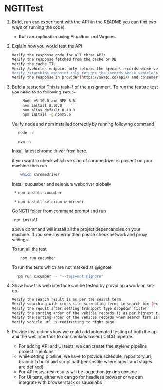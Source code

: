 # NGTITest
1. Build, run and experiment with the API (in the README you can find two ways of running the code)
    - Built an application using Vitualbox and Vagrant.

2. Explain how you would test the API
    ```bash
    Verify the response code for all three APIs
    Verify the response fetched from the cache or DB
    Verify the cache TTL
    Verify /vehicles endpoint only returns the species records whose vehicle's class is vehicles
    Verify /starships endpoint only returns the records whose vehicle's class is starships
    Verify the response in provider(https://swapi.co/api/) and consumer (http://localhost:3080) response payload
    ```
3. Build a testscript
    This is task-3 of the assignment. To run the feature test you need to do following setup-
    ```bash
         Node v8.10.0 and NPM 5.6.
         nvm install 8.10.0
         nvm alias default 8.10.0
         npm install -g npm@5.6
    ```
    Verify node and npm installed correctly by running following command
     ```bash       
        node -v
        
        nvm -v
     ```
    Install latest chrome driver from [here](https://chromedriver.storage.googleapis.com/index.html).

    
    if you want to check which version of chromedriver is present on your machine then run 
    ```bash
        which chromedriver
    ```    
    Install cucumber and selenium webdriver globally
    ```bash
     * npm install cucumber

     * npm install selenium-webdriver
    ```
    Go NGTI folder from command prompt and run
    ```bash
     npm install
    ```
    above command will install all the project dependancies on your machine. If you see any error then please check network and proxy           settings.

    To run all the test
    ```bash
        npm run cucumber
     ```
    To run the tests which are not marked as @ignore
      ```bash   
        npm run cucumber -- "--tags=not @ignore"
      ``` 
4. Show how this web interface can be tested by providing a working set-up.
    ```bash
    Verify the search result is as per the search term
    Verify searching with cross site screepting terms in search box (ex. <script>alert "error"</script>)
    Verify the result after setting transport type dropdown filter
    Verify the sorting order of the vehicle records is as per highest to lowest units of vehicle
    Verify the sorting order of the vehicle records when search term is entered
    Verify vehicle url is redirecting to right page
    ```
5. Provide instructions how we could add automated testing of both the api and the web interface to our (Jenkins based) CI/CD pipeline.
    - For adding API and UI tests, we can create free style or pipeline project in jenkins
    - while setting pipeline, we have to provide schedule, repository url, branch to build and script path(jenkinsfile where agent and stages are defined)
    - For API tests, test results will be logged on jenkins console
    - For UI tests, either we can go for headless browser or we can integrate with browserstack or saucelabs
